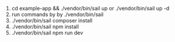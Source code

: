 1) cd example-app && ./vendor/bin/sail up or ./vendor/bin/sail up -d
2) run commands by by ./vendor/bin/sail
3) ./vendor/bin/sail composer install
4) ./vendor/bin/sail npm install
5) ./vendor/bin/sail npm run dev
